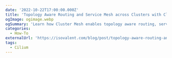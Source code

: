 ```yaml
---
date: '2022-10-22T17:00:00.000Z'
title: 'Topology Aware Routing and Service Mesh across Clusters with Cluster Mesh'
ogImage: ogimage.webp
ogSummary: 'Learn how Cluster Mesh enables topology aware routing, service mesh, and identity aware security'
categories:
  - How-To
externalUrl: 'https://isovalent.com/blog/post/topology-aware-routing-and-service-mesh-across-clusters-with-cluster-mesh/'
tags:
  - Cilium
---
```

